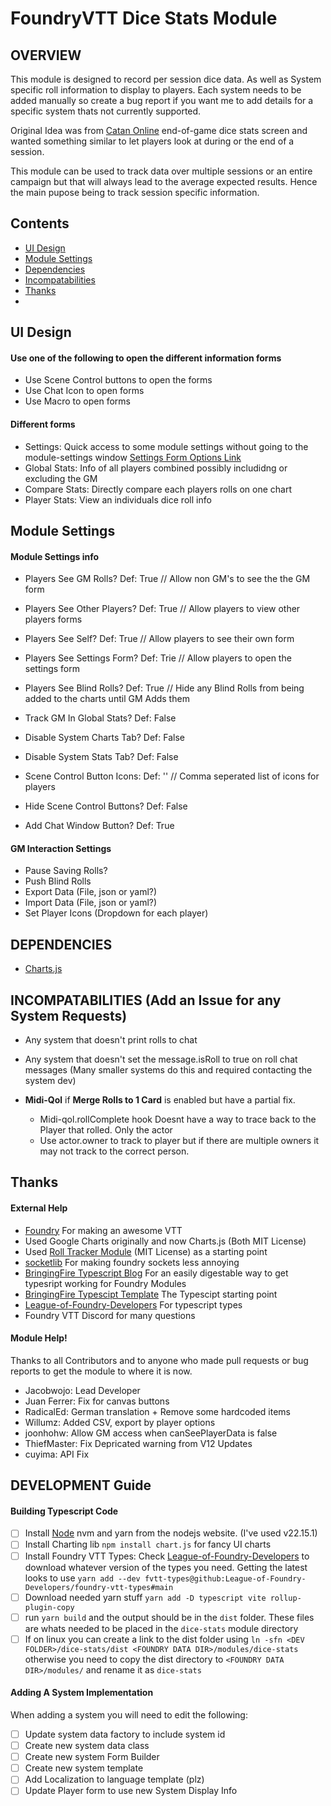 # FoundryVTT Dice Stats Module
## OVERVIEW
This module is designed to record per session dice data. As well as System specific roll information to display to players.
Each system needs to be added manually so create a bug report if you want me to add details for a specific system thats not currently supported.

Original Idea was from [Catan Online](https://colonist.io/) end-of-game dice stats screen and wanted something similar to let players look at during or the end of a session.  

This module can be used to track data over multiple sessions or an entire campaign but that will always lead to the average expected results. Hence the main pupose 
being to track session specific information.

## Contents
- [UI Design]()
- [Module Settings]()
- [Dependencies]()
- [Incompatabilities]()
- [Thanks]()
- 

## UI Design
#### Use one of the following to open the different information forms
- Use Scene Control buttons to open the forms
- Use Chat Icon to open forms
- Use Macro to open forms
  
#### Different forms
- Settings: Quick access to some module settings without going to the module-settings window [Settings Form Options Link](#gm-interaction-settings)
- Global Stats: Info of all players combined possibly includidng or excluding the GM
- Compare Stats: Directly compare each players rolls on one chart
- Player Stats: View an individuals dice roll info

## Module Settings
#### Module Settings info
- Players See GM Rolls?         Def: True    // Allow non GM's to see the the GM form
- Players See Other Players?    Def: True    // Allow players to view other players forms
- Players See Self?             Def: True    // Allow players to see their own form
- Players See Settings Form?    Def: Trie    // Allow players to open the settings form

- Players See Blind Rolls?      Def: True    // Hide any Blind Rolls from being added to the charts until GM Adds them
- Track GM In Global Stats?     Def: False

- Disable System Charts Tab?    Def: False
- Disable System Stats Tab?     Def: False

- Scene Control Button Icons:   Def: ''      // Comma seperated list of icons for players
- Hide Scene Control Buttons?   Def: False
- Add Chat Window Button?       Def: True

#### GM Interaction Settings
- Pause Saving Rolls?
- Push Blind Rolls
- Export Data (File, json or yaml?)
- Import Data (File, json or yaml?)
- Set Player Icons (Dropdown for each player)

## DEPENDENCIES 
- [Charts.js](https://www.chartjs.org)
  
## INCOMPATABILITIES (Add an Issue for any System Requests)
- Any system that doesn't print rolls to chat
- Any system that doesn't set the message.isRoll to true on roll chat messages (Many smaller systems do this and required contacting the system dev)

- **Midi-Qol** if **Merge Rolls to 1 Card** is enabled but have a partial fix. 
    - Midi-qol.rollComplete hook Doesnt have a way to trace back to the Player that rolled. Only the actor
    - Use actor.owner to track to player but if there are multiple owners it may not track to the correct person.

## Thanks
#### External Help
- [Foundry][1] For making an awesome VTT
- Used Google Charts originally and now Charts.js (Both MIT License)
- Used [Roll Tracker Module][2] (MIT License) as a starting point
- [socketlib][3] For making foundry sockets less annoying
- [BringingFire Typescript Blog][4] For an easily digestable way to get typesript working for Foundry Modules
- [BringingFire Typescipt Template][5]  The Typescipt starting point
- [League-of-Foundry-Developers][6] For typescript types
- Foundry VTT Discord for many questions

#### Module Help!
Thanks to all Contributors and to anyone who made pull requests or bug reports to get the module to where it is now.
- Jacobwojo: Lead Developer
- Juan Ferrer: Fix for canvas buttons
- RadicalEd: German translation + Remove some hardcoded items
- Willumz: Added CSV, export by player options
- joonhohw: Allow GM access when canSeePlayerData is false
- ThiefMaster: Fix Depricated warning from V12 Updates
- cuyima: API Fix

## DEVELOPMENT Guide 
#### Building Typescript Code 
- [ ] Install [Node][7] nvm and yarn from the nodejs website. (I've used v22.15.1)
- [ ] Install Charting lib `npm install chart.js` for fancy UI charts
- [ ] Install Foundry VTT Types: Check [League-of-Foundry-Developers][6] to download whatever version of the types you need. Getting the latest looks to use `yarn add --dev fvtt-types@github:League-of-Foundry-Developers/foundry-vtt-types#main`
- [ ] Download needed yarn stuff `yarn add -D typescript vite rollup-plugin-copy`
- [ ] run `yarn build` and the output should be in the `dist` folder. These files are whats needed to be placed in the `dice-stats` module directory
- [ ] If on linux you can create a link to the dist folder using `ln -sfn <DEV FOLDER>/dice-stats/dist <FOUNDRY DATA DIR>/modules/dice-stats` otherwise you need to copy the dist directory to `<FOUNDRY DATA DIR>/modules/` and rename it as `dice-stats`

#### Adding A System Implementation
When adding a system you will need to edit the following:
- [ ] Update system data factory to include system id
- [ ] Create new system data class
- [ ] Create new system Form Builder
- [ ] Create new system template
- [ ] Add Localization to language template (plz)
- [ ] Update Player form to use new System Display Info

[1]: https://foundryvtt.com/
[2]: https://foundryvtt.com/packages/roll-tracker
[3]: https://github.com/manuelVo/foundryvtt-socketlib
[4]: https://bringingfire.com/blog/intro-to-foundry-module-development
[5]: https://github.com/BringingFire/foundry-module-ts-template
[6]: https://github.com/League-of-Foundry-Developers/foundry-vtt-types
[7]: https://nodejs.org/en/download
